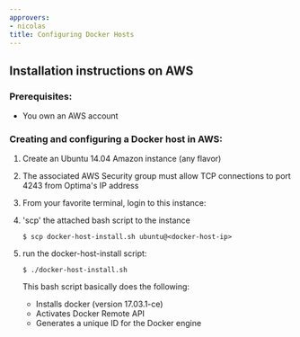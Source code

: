 ```yaml
---
approvers:
- nicolas
title: Configuring Docker Hosts
---
```


## Installation instructions on AWS

### Prerequisites:
 * You own an AWS account

### Creating and configuring a Docker host in AWS:
  1. Create an Ubuntu 14.04 Amazon instance (any flavor)
  1. The associated AWS Security group must allow TCP connections to port 4243 from Optima's IP address
  1. From your favorite terminal, login to this instance:
  1. 'scp' the attached bash script to the instance

     ```
     $ scp docker-host-install.sh ubuntu@<docker-host-ip>
     ```

  1. run the docker-host-install script:

     ```
     $ ./docker-host-install.sh
     ```

     This bash script basically does the following:
        * Installs docker (version 17.03.1-ce)
        * Activates Docker Remote API
        * Generates a unique ID for the Docker engine
